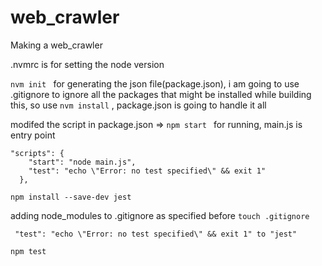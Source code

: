 # web_crawler
Making a web_crawler


.nvmrc is for setting the node version

`nvm init ` for generating the json file(package.json), i am going to use .gitignore to ignore all the packages that might be installed while building this, so use `nvm install` , package.json is going to handle it all

modifed the script in package.json => `npm start ` for running, main.js is entry point
``` 
"scripts": {
    "start": "node main.js",
    "test": "echo \"Error: no test specified\" && exit 1"
  },
```

`npm install --save-dev jest`

adding node_modules to .gitignore as specified before  `touch .gitignore`

```
 "test": "echo \"Error: no test specified\" && exit 1" to "jest"
```

`npm test`